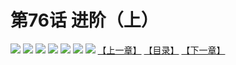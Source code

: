 # 第76话 进阶（上）
![](https://mhpic.xiaomingtaiji.net/comic/D/斗破苍穹拆分版/76话/1.jpg-zymk.middle.webp)
![](https://mhpic.xiaomingtaiji.net/comic/D/斗破苍穹拆分版/76话/2.jpg-zymk.middle.webp)
![](https://mhpic.xiaomingtaiji.net/comic/D/斗破苍穹拆分版/76话/3.jpg-zymk.middle.webp)
![](https://mhpic.xiaomingtaiji.net/comic/D/斗破苍穹拆分版/76话/4.jpg-zymk.middle.webp)
![](https://mhpic.xiaomingtaiji.net/comic/D/斗破苍穹拆分版/76话/5.jpg-zymk.middle.webp)
![](https://mhpic.xiaomingtaiji.net/comic/D/斗破苍穹拆分版/76话/6.jpg-zymk.middle.webp)
![](https://mhpic.xiaomingtaiji.net/comic/D/斗破苍穹拆分版/76话/7.jpg-zymk.middle.webp)
[【上一章】](./75.md)
[【目录】](./READMD.md)
[【下一章】](./77.md)
